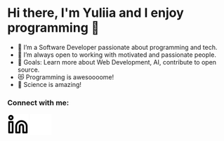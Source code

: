 # Hi there, I'm Yuliia and I enjoy programming 👋

- 🌱 I’m a Software Developer passionate about programming and tech.
- 👯 I’m always open to working with motivated and passionate people.
- 🥅 Goals: Learn more about Web Development, AI, contribute to open source.
- 😻 Programming is awesoooome!
- 🔬 Science is amazing!

### Connect with me:
[![website](./img/linkedin-light.svg)](https://linkedin.com/in/smirnovajuliar#gh-light-mode-only)
[![website](./img/linkedin-dark.svg)](https://linkedin.com/in/smirnovajulia#gh-dark-mode-only)
&nbsp;&nbsp;
